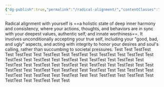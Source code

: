 ```yaml
---
{"dg-publish":true,"permalink":"/radical-alignment/","contentClasses":"spine-medium","noteIcon":"","created":"2025-10-02T18:25:07.179+02:00","updated":"2025-10-02T20:28:05.297+02:00"}
---
```


Radical alignment with yourself is ==a holistic state of deep inner harmony and consistency, where your actions, thoughts, and behaviors are in sync with your deepest values, authentic self, and innate worthiness==. It involves unconditionally accepting your true self, including your "good, bad, and ugly" aspects, and acting with integrity to honor your desires and soul's calling, rather than succumbing to societal pressures.
Test
Test
TestTest
Test
TestTest
Test
TestTest
Test
TestTest
Test
TestTest
Test
TestTest
Test
TestTest
Test
TestTest
Test
TestTest
Test
TestTest
Test
TestTest
Test
TestTest
Test
TestTest
Test
TestTest
Test
TestTest
Test
TestTest
Test
Test
TestTest
Test
TestTest
Test
TestTest
Test
TestTest
Test
Test
TestTest
Test
TestTest
Test
TestTest
Test
TestTest
Test
Test
TestTest
Test
TestTest
Test
TestTest
Test
TestTest
Test
Test

<div class="spine-container"></div>
<div class="spine-ribcage">
  <!-- Right ribs upper -->
  <div class="rib-upper-r1"></div>
  <div class="rib-upper-r2"></div>
  <div class="rib-upper-r3"></div>
  <div class="rib-upper-r4"></div>
  
  <!-- Left ribs upper -->
  <div class="rib-upper-l1"></div>
  <div class="rib-upper-l2"></div>
  <div class="rib-upper-l3"></div>
  <div class="rib-upper-l4"></div>
  
  <!-- Right ribs middle -->
  <div class="rib-mid-r1"></div>
  <div class="rib-mid-r2"></div>
  <div class="rib-mid-r3"></div>
  <div class="rib-mid-r4"></div>
  <div class="rib-mid-r5"></div>
  
  <!-- Left ribs middle -->
  <div class="rib-mid-l1"></div>
  <div class="rib-mid-l2"></div>
  <div class="rib-mid-l3"></div>
  <div class="rib-mid-l4"></div>
  <div class="rib-mid-l5"></div>
  
  <!-- Right ribs lower -->
  <div class="rib-lower-r1"></div>
  <div class="rib-lower-r2"></div>
  <div class="rib-lower-r3"></div>
  
  <!-- Left ribs lower -->
  <div class="rib-lower-l1"></div>
  <div class="rib-lower-l2"></div>
  <div class="rib-lower-l3"></div>
</div>
